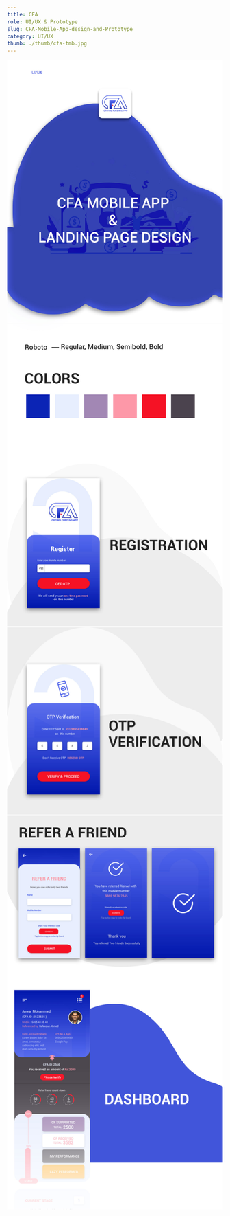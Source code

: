 ```yaml
---
title: CFA
role: UI/UX & Prototype
slug: CFA-Mobile-App-design-and-Prototype
category: UI/UX
thumb: ./thumb/cfa-tmb.jpg
---
```


![CFA](https://raw.githubusercontent.com/noushweb/projectimages/main/uiux/CFA/cfa11_01.jpg)
![CFA](https://raw.githubusercontent.com/noushweb/projectimages/main/uiux/CFA/cfa11_02.jpg)
![CFA](https://raw.githubusercontent.com/noushweb/projectimages/main/uiux/CFA/cfa11_03.jpg)
![CFA](https://raw.githubusercontent.com/noushweb/projectimages/main/uiux/CFA/cfa11_04.jpg)

